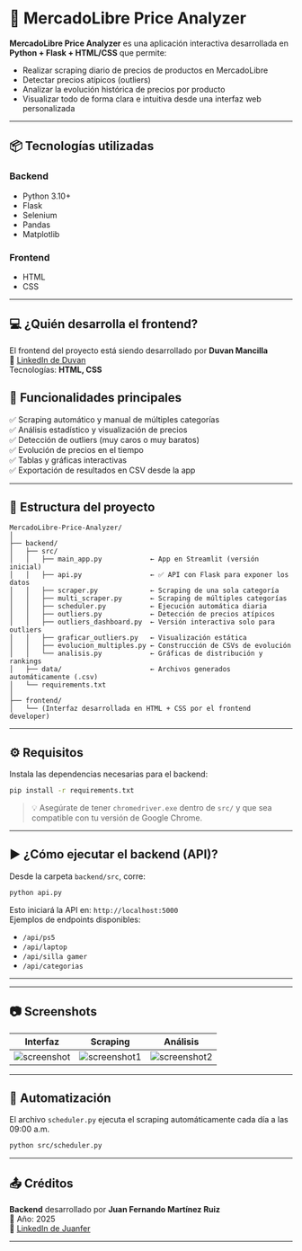 
# 🛒 MercadoLibre Price Analyzer

**MercadoLibre Price Analyzer** es una aplicación interactiva desarrollada en **Python + Flask + HTML/CSS** que permite:

- Realizar scraping diario de precios de productos en MercadoLibre  
- Detectar precios atípicos (outliers)  
- Analizar la evolución histórica de precios por producto  
- Visualizar todo de forma clara e intuitiva desde una interfaz web personalizada  

---

## 📦 Tecnologías utilizadas

### Backend
- Python 3.10+  
- Flask  
- Selenium  
- Pandas  
- Matplotlib  

### Frontend
- HTML  
- CSS   

---
## 💻 ¿Quién desarrolla el frontend?

El frontend del proyecto está siendo desarrollado por **Duvan Mancilla**  
🔗 [LinkedIn de Duvan](https://www.linkedin.com/in/duvan-mancilla/)  
Tecnologías: **HTML, CSS**

## 🚀 Funcionalidades principales

✅ Scraping automático y manual de múltiples categorías  
✅ Análisis estadístico y visualización de precios  
✅ Detección de outliers (muy caros o muy baratos)  
✅ Evolución de precios en el tiempo  
✅ Tablas y gráficas interactivas  
✅ Exportación de resultados en CSV desde la app  

---

## 📁 Estructura del proyecto

```
MercadoLibre-Price-Analyzer/
│
├── backend/
│   ├── src/
│   │   ├── main_app.py            ← App en Streamlit (versión inicial)
│   │   ├── api.py                 ← ✅ API con Flask para exponer los datos
│   │   ├── scraper.py             ← Scraping de una sola categoría
│   │   ├── multi_scraper.py       ← Scraping de múltiples categorías
│   │   ├── scheduler.py           ← Ejecución automática diaria
│   │   ├── outliers.py            ← Detección de precios atípicos
│   │   ├── outliers_dashboard.py  ← Versión interactiva solo para outliers
│   │   ├── graficar_outliers.py   ← Visualización estática
│   │   ├── evolucion_multiples.py ← Construcción de CSVs de evolución
│   │   └── analisis.py            ← Gráficas de distribución y rankings
│   ├── data/                      ← Archivos generados automáticamente (.csv)
│   └── requirements.txt
│
├── frontend/
│   └── (Interfaz desarrollada en HTML + CSS por el frontend developer)
```

---

## ⚙️ Requisitos

Instala las dependencias necesarias para el backend:

```bash
pip install -r requirements.txt
```

> 💡 Asegúrate de tener `chromedriver.exe` dentro de `src/` y que sea compatible con tu versión de Google Chrome.

---

## ▶️ ¿Cómo ejecutar el backend (API)?

Desde la carpeta `backend/src`, corre:

```bash
python api.py
```

Esto iniciará la API en: `http://localhost:5000`  
Ejemplos de endpoints disponibles:

- `/api/ps5`
- `/api/laptop`
- `/api/silla gamer`
- `/api/categorias`

---



---

## 📷 Screenshots

| Interfaz | Scraping | Análisis |
|----------|----------|----------|
| ![screenshot](screenshots/screenshot.png) | ![screenshot1](screenshots/screenshot1.png) | ![screenshot2](screenshots/screenshot2.png) |

---

## 📅 Automatización

El archivo `scheduler.py` ejecuta el scraping automáticamente cada día a las 09:00 a.m.

```bash
python src/scheduler.py
```

---

## 📤 Créditos

**Backend** desarrollado por **Juan Fernando Martínez Ruiz**  
📅 Año: 2025  
🔗 [LinkedIn de Juanfer](https://www.linkedin.com/in/juanfermartinez/)

---

